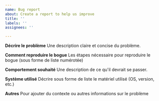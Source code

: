 ```yaml
---
name: Bug report
about: Create a report to help us improve
title: ''
labels: ''
assignees: ''

---
```


**Décrire le problème**
Une description claire et concise du problème.

**Comment reproduire le bogue**
Les étapes nécessaire pour reproduire le bogue (sous forme de liste numérotée)

**Comportement souhaité**
Une description de ce qu'il devrait se passer.

**Système utilisé**
Décrire sous forme de liste le matériel utilisé (OS, version, etc.)


**Autres**
Pour ajouter du contexte ou autres informations sur le problème
